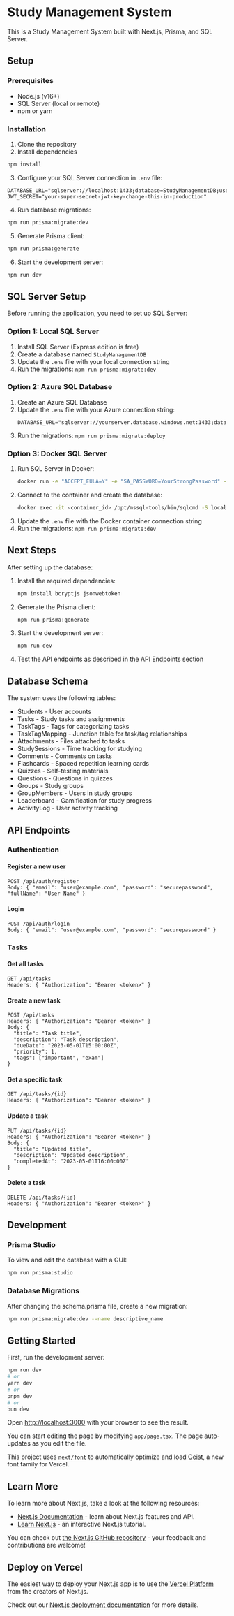 # Study Management System

This is a Study Management System built with Next.js, Prisma, and SQL Server.

## Setup

### Prerequisites

- Node.js (v16+)
- SQL Server (local or remote)
- npm or yarn

### Installation

1. Clone the repository
2. Install dependencies

```bash
npm install
```

3. Configure your SQL Server connection in `.env` file:

```
DATABASE_URL="sqlserver://localhost:1433;database=StudyManagementDB;user=sa;password=YourPassword;trustServerCertificate=true;"
JWT_SECRET="your-super-secret-jwt-key-change-this-in-production"
```

4. Run database migrations:

```bash
npm run prisma:migrate:dev
```

5. Generate Prisma client:

```bash
npm run prisma:generate
```

6. Start the development server:

```bash
npm run dev
```

## SQL Server Setup

Before running the application, you need to set up SQL Server:

### Option 1: Local SQL Server

1. Install SQL Server (Express edition is free)
2. Create a database named `StudyManagementDB`
3. Update the `.env` file with your local connection string
4. Run the migrations: `npm run prisma:migrate:dev`

### Option 2: Azure SQL Database

1. Create an Azure SQL Database
2. Update the `.env` file with your Azure connection string:
   ```
   DATABASE_URL="sqlserver://yourserver.database.windows.net:1433;database=StudyManagementDB;user=yourusername;password=yourpassword;encrypt=true;trustServerCertificate=false;hostNameInCertificate=*.database.windows.net;"
   ```
3. Run the migrations: `npm run prisma:migrate:deploy`

### Option 3: Docker SQL Server

1. Run SQL Server in Docker:
   ```bash
   docker run -e "ACCEPT_EULA=Y" -e "SA_PASSWORD=YourStrongPassword" -p 1433:1433 -d mcr.microsoft.com/mssql/server:2019-latest
   ```
2. Connect to the container and create the database:
   ```bash
   docker exec -it <container_id> /opt/mssql-tools/bin/sqlcmd -S localhost -U sa -P YourStrongPassword -Q "CREATE DATABASE StudyManagementDB"
   ```
3. Update the `.env` file with the Docker container connection string
4. Run the migrations: `npm run prisma:migrate:dev`

## Next Steps

After setting up the database:

1. Install the required dependencies:
   ```bash
   npm install bcryptjs jsonwebtoken
   ```

2. Generate the Prisma client:
   ```bash
   npm run prisma:generate
   ```

3. Start the development server:
   ```bash
   npm run dev
   ```

4. Test the API endpoints as described in the API Endpoints section

## Database Schema

The system uses the following tables:

- Students - User accounts
- Tasks - Study tasks and assignments
- TaskTags - Tags for categorizing tasks
- TaskTagMapping - Junction table for task/tag relationships
- Attachments - Files attached to tasks
- StudySessions - Time tracking for studying
- Comments - Comments on tasks
- Flashcards - Spaced repetition learning cards
- Quizzes - Self-testing materials
- Questions - Questions in quizzes
- Groups - Study groups
- GroupMembers - Users in study groups
- Leaderboard - Gamification for study progress
- ActivityLog - User activity tracking

## API Endpoints

### Authentication

#### Register a new user

```
POST /api/auth/register
Body: { "email": "user@example.com", "password": "securepassword", "fullName": "User Name" }
```

#### Login

```
POST /api/auth/login
Body: { "email": "user@example.com", "password": "securepassword" }
```

### Tasks

#### Get all tasks

```
GET /api/tasks
Headers: { "Authorization": "Bearer <token>" }
```

#### Create a new task

```
POST /api/tasks
Headers: { "Authorization": "Bearer <token>" }
Body: { 
  "title": "Task title", 
  "description": "Task description", 
  "dueDate": "2023-05-01T15:00:00Z",
  "priority": 1,
  "tags": ["important", "exam"]
}
```

#### Get a specific task

```
GET /api/tasks/{id}
Headers: { "Authorization": "Bearer <token>" }
```

#### Update a task

```
PUT /api/tasks/{id}
Headers: { "Authorization": "Bearer <token>" }
Body: { 
  "title": "Updated title", 
  "description": "Updated description",
  "completedAt": "2023-05-01T16:00:00Z" 
}
```

#### Delete a task

```
DELETE /api/tasks/{id}
Headers: { "Authorization": "Bearer <token>" }
```

## Development

### Prisma Studio

To view and edit the database with a GUI:

```bash
npm run prisma:studio
```

### Database Migrations

After changing the schema.prisma file, create a new migration:

```bash
npm run prisma:migrate:dev --name descriptive_name
```

## Getting Started

First, run the development server:

```bash
npm run dev
# or
yarn dev
# or
pnpm dev
# or
bun dev
```

Open [http://localhost:3000](http://localhost:3000) with your browser to see the result.

You can start editing the page by modifying `app/page.tsx`. The page auto-updates as you edit the file.

This project uses [`next/font`](https://nextjs.org/docs/app/building-your-application/optimizing/fonts) to automatically optimize and load [Geist](https://vercel.com/font), a new font family for Vercel.

## Learn More

To learn more about Next.js, take a look at the following resources:

- [Next.js Documentation](https://nextjs.org/docs) - learn about Next.js features and API.
- [Learn Next.js](https://nextjs.org/learn) - an interactive Next.js tutorial.

You can check out [the Next.js GitHub repository](https://github.com/vercel/next.js) - your feedback and contributions are welcome!

## Deploy on Vercel

The easiest way to deploy your Next.js app is to use the [Vercel Platform](https://vercel.com/new?utm_medium=default-template&filter=next.js&utm_source=create-next-app&utm_campaign=create-next-app-readme) from the creators of Next.js.

Check out our [Next.js deployment documentation](https://nextjs.org/docs/app/building-your-application/deploying) for more details.

